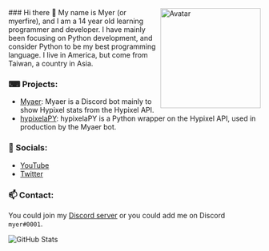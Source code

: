 <img align="right" alt="Avatar" width="200px" src="https://static.myer.wtf/myer.png" />
### Hi there 👋
My name is Myer (or myerfire), and I am a 14 year old learning programmer and developer. I have mainly been focusing on Python development, and consider Python to be my best programming language. I live in America, but come from Taiwan, a country in Asia.

### ⌨ Projects:
- [Myaer](https://github.com/myerfire/Myaer): Myaer is a Discord bot mainly to show Hypixel stats from the Hypixel API.
- [hypixelaPY](https://github.com/myerfire/hypixelaPY): hypixelaPY is a Python wrapper on the Hypixel API, used in production by the Myaer bot.

### 🔗 Socials:
- [YouTube](https://myer.wtf/youtube)
- [Twitter](https://myer.wtf/twitter)

### 📫 Contact:
You could join my [Discord server](https://myer.wtf/discord) or you could add me on Discord `myer#0001`.

![GitHub Stats](https://github-readme-stats.vercel.app/api?username=myerfire&count_private=true&theme=tokyonight&show_icons=true)
